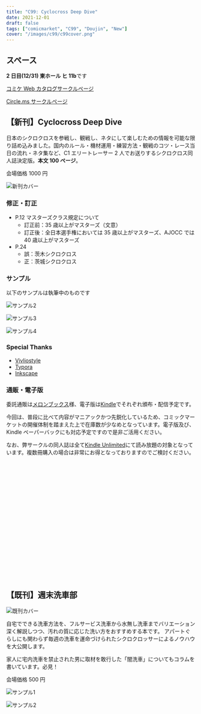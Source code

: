 ```yaml
---
title: "C99: Cyclocross Deep Dive"
date: 2021-12-01
draft: false
tags: ["comicmarket", "C99", "Doujin", "New"]
cover: "/images/c99/c99cover.png"
---
```


## スペース

**2 日目(12/31) 東ホール ヒ 11b**です

[コミケ Web カタログサークルページ](https://webcatalog.circle.ms/Perma/Circle/10349446/)

[Circle.ms サークルページ](https://portal.circle.ms/Circle/Index/10349446)

## 【新刊】Cyclocross Deep Dive

日本のシクロクロスを参戦し、観戦し、ネタにして楽しむための情報を可能な限り詰め込みました。国内のルール・機材運用・練習方法・観戦のコツ・レース当日の流れ・ネタ集など、C1 エリートレーサー 2 人でお送りするシクロクロス同人誌決定版。**本文 100 ページ**。

会場価格 1000 円

![新刊カバー](/images/c99/c99cover.png)

### 修正・訂正

- P.12 マスターズクラス規定について
  - 訂正前：35 歳以上がマスターズ（文意）
  - 訂正後：全日本選手権においては 35 歳以上がマスターズ、AJOCC では 40 歳以上がマスターズ
- P.24
  - 誤：茨木シクロクロス
  - 正：茨城シクロクロス

### サンプル

以下のサンプルは執筆中のものです

![サンプル2](/images/c99/c99sample2.jpg)

![サンプル3](/images/c99/c99sample3.jpg)

![サンプル4](/images/c99/c99sample4.jpg)

### Special Thanks

- [Vivliostyle](https://vivliostyle.org/)
- [Typora](https://typora.io/)
- [Inkscape](https://inkscape.org/)

### 通販・電子版

委託通販は[メロンブックス](https://www.melonbooks.co.jp/detail/detail.php?product_id=1163552)様、電子版は[Kindle](https://amzn.to/3I9zj6l)でそれぞれ頒布・配信予定です。

今回は、普段に比べて内容がマニアックかつ先鋭化しているため、コミックマーケットの開催体制を踏まえた上で在庫数が少なめとなっています。電子版及び、Kindle ペーパーバックにも対応予定ですので是非ご活用ください。

なお、弊サークルの同人誌は全て[Kindle Unlimited](https://amzn.to/3GsXhaT)にて読み放題の対象となっています。複数冊購入の場合は非常にお得となっておりますのでご検討ください。

<div class="iframely-embed">
  <div class="iframely-responsive" style="height: 170px; padding-bottom: 0;">
    <a
      href="https://www.melonbooks.co.jp/detail/detail.php?product_id=1163552"
      data-iframely-url="//cdn.iframe.ly/eijSAfP"
    ></a>
  </div>
</div>

<div class="iframely-embed">
  <div class="iframely-responsive" style="height: 140px; padding-bottom: 0;">
    <a
      href="https://www.amazon.co.jp/dp/B09NWBGVJD"
      data-iframely-url="//cdn.iframe.ly/tabMxQV?card=small"
    ></a>
  </div>
</div>

## 【既刊】週末洗車部

![既刊カバー](/images/c97/c97cover.jpg)

自宅でできる洗車方法を、フルサービス洗車から水無し洗車までバリエーション深く解説しつつ、汚れの質に応じた洗い方をおすすめする本です。
アパートぐらしにも関わらず毎週の洗車を運命づけられたシクロクロッサーによるノウハウを大公開します。

家人に宅内洗車を禁止された男に取材を敢行した「闇洗車」についてもコラムを書いています。必見！

会場価格 500 円

![サンプル1](/images/c97/c97sample1.jpg)

![サンプル2](/images/c97/c97sample2.jpg)

<div class="iframely-embed">
  <div class="iframely-responsive" style="height: 170px; padding-bottom: 0;">
    <a
      href="https://www.melonbooks.co.jp/detail/detail.php?product_id=595340"
      data-iframely-url="//cdn.iframe.ly/tzN1qTA"
    ></a>
  </div>
</div>

<div class="iframely-embed">
  <div class="iframely-responsive" style="height: 140px; padding-bottom: 0;">
    <a
      href="https://amzn.to/38qJYqq"
      data-iframely-url="//cdn.iframe.ly/JSNdCGn?iframe=card-small"
    ></a>
  </div>
</div>
